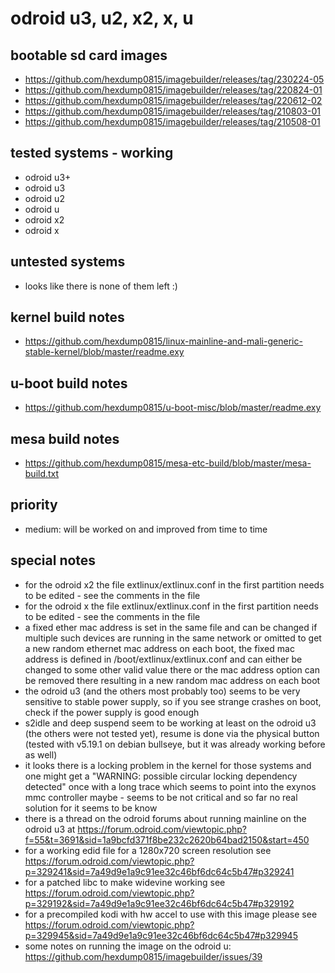 # odroid u3, u2, x2, x, u

## bootable sd card images

- https://github.com/hexdump0815/imagebuilder/releases/tag/230224-05
- https://github.com/hexdump0815/imagebuilder/releases/tag/220824-01
- https://github.com/hexdump0815/imagebuilder/releases/tag/220612-02
- https://github.com/hexdump0815/imagebuilder/releases/tag/210803-01
- https://github.com/hexdump0815/imagebuilder/releases/tag/210508-01

## tested systems - working

- odroid u3+
- odroid u3
- odroid u2
- odroid u
- odroid x2
- odroid x

## untested systems

- looks like there is none of them left :)

## kernel build notes

- https://github.com/hexdump0815/linux-mainline-and-mali-generic-stable-kernel/blob/master/readme.exy

## u-boot build notes

- https://github.com/hexdump0815/u-boot-misc/blob/master/readme.exy

## mesa build notes

- https://github.com/hexdump0815/mesa-etc-build/blob/master/mesa-build.txt

## priority

- medium: will be worked on and improved from time to time

## special notes

- for the odroid x2 the file extlinux/extlinux.conf in the first partition needs to be edited - see the comments in the file
- for the odroid x the file extlinux/extlinux.conf in the first partition needs to be edited - see the comments in the file
- a fixed ether mac address is set in the same file and can be changed if multiple such devices are running in the same network or omitted to get a new random ethernet mac address on each boot, the fixed mac address is defined in /boot/extlinux/extlinux.conf and can either be changed to some other valid value there or the mac address option can be removed there resulting in a new random mac address on each boot
- the odroid u3 (and the others most probably too) seems to be very sensitive to stable power supply, so if you see strange crashes on boot, check if the power supply is good enough
- s2idle and deep suspend seem to be working at least on the odroid u3 (the others were not tested yet), resume is done via the physical button (tested with v5.19.1 on debian bullseye, but it was already working before as well)
- it looks there is a locking problem in the kernel for those systems and one might get a "WARNING: possible circular locking dependency detected" once with a long trace which seems to point into the exynos mmc controller maybe - seems to be not critical and so far no real solution for it seems to be know
- there is a thread on the odroid forums about running mainline on the odroid u3 at https://forum.odroid.com/viewtopic.php?f=55&t=3691&sid=1a9bcfd371f8be232c2620b64bad2150&start=450
- for a working edid file for a 1280x720 screen resolution see https://forum.odroid.com/viewtopic.php?p=329241&sid=7a49d9e1a9c91ee32c46bf6dc64c5b47#p329241
- for a patched libc to make widevine working see https://forum.odroid.com/viewtopic.php?p=329192&sid=7a49d9e1a9c91ee32c46bf6dc64c5b47#p329192
- for a precompiled kodi with hw accel to use with this image please see https://forum.odroid.com/viewtopic.php?p=329945&sid=7a49d9e1a9c91ee32c46bf6dc64c5b47#p329945
- some notes on running the image on the odroid u: https://github.com/hexdump0815/imagebuilder/issues/39
